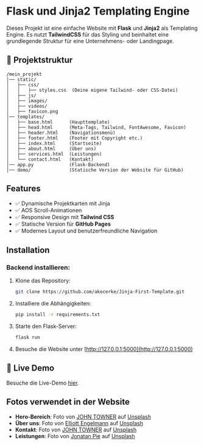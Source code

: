 # **Flask** und **Jinja2** Templating Engine

Dieses Projekt ist eine einfache Website mit **Flask** und **Jinja2** als Templating Engine. Es nutzt **TailwindCSS** für das Styling und beinhaltet eine grundlegende Struktur für eine Unternehmens- oder Landingpage.

## 📂 Projektstruktur

```
/mein_projekt
│── static/
│   ├── css/
│   │   ├── styles.css  (Deine eigene Tailwind- oder CSS-Datei)
│   ├── js/
│   ├── images/
│   ├── videos/
│   ├── favicon.png   
│── templates/
│   ├── base.html      (Haupttemplate)
│   ├── head.html      (Meta-Tags, Tailwind, FontAwesome, Favicon)
│   ├── header.html    (Navigationsmenü)
│   ├── footer.html    (Footer mit Copyright etc.)
│   ├── index.html     (Startseite)
│   ├── about.html     (Über uns)
│   ├── services.html  (Leistungen)
│   └── contact.html   (Kontakt)
│── app.py             (Flask-Backend)
│── demo/              (Statische Version der Website für GitHub)
```

## Features

- ✅ Dynamische Projektkarten mit Jinja
- ✅ AOS Scroll-Animationen
- ✅ Responsive Design mit **Tailwind CSS**
- ✅ Statische Version für **GitHub Pages**
- ✅ Modernes Layout und benutzerfreundliche Navigation

## Installation

### Backend installieren:

1. Klone das Repository:
   ```bash
   git clone https://github.com/akocerke/Jinja-First-Template.git
   ```

2. Installiere die Abhängigkeiten:
   ```bash
   pip install -r requirements.txt
   ```

3. Starte den Flask-Server:
   ```bash
   flask run
   ```

4. Besuche die Website unter [http://127.0.0.1:5000](http://127.0.0.1:5000)


## 🚀 Live Demo

Besuche die Live-Demo [hier](https://akocerke.github.io/Jinja-First-Template/).



## Fotos verwendet in der Website

- **Hero-Bereich**: Foto von [JOHN TOWNER](https://unsplash.com/de/@heytowner) auf [Unsplash](https://unsplash.com/de/fotos/leere-betonstrasse-die-von-hohen-baumen-mit-sonnenstrahlen-umgeben-ist-3Kv48NS4WUU)
- **Über uns**: Foto von [Elliott Engelmann](https://unsplash.com/de/@elliottengelmann) auf [Unsplash](https://unsplash.com/de/fotos/silhouette-des-berges-DjlKxYFJlTc)
- **Kontakt**: Foto von [JOHN TOWNER](https://unsplash.com/de/@heytowner) auf [Unsplash](https://unsplash.com/de/fotos/luftaufnahme-von-brown-mountains-JgOeRuGD_Y4)
- **Leistungen**: Foto von [Jonatan Pie](https://unsplash.com/de/@r3dmax) auf [Unsplash](https://unsplash.com/de/fotos/silhouette-eines-gelandewagens-h8nxGssjQXs)





